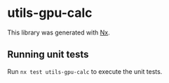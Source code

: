 # utils-gpu-calc

This library was generated with [Nx](https://nx.dev).

## Running unit tests

Run `nx test utils-gpu-calc` to execute the unit tests.
